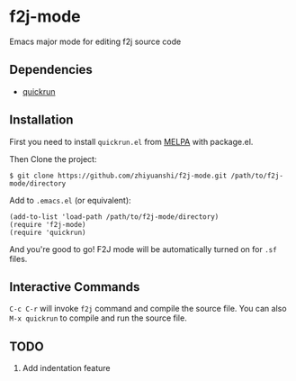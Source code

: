 f2j-mode
========

Emacs major mode for editing f2j source code

## Dependencies

* [quickrun](https://github.com/syohex/emacs-quickrun)

## Installation

First you need to install `quickrun.el` from [MELPA](http://melpa.org/) with
package.el.

Then Clone the project:

    $ git clone https://github.com/zhiyuanshi/f2j-mode.git /path/to/f2j-mode/directory

Add to `.emacs.el` (or equivalent):

    (add-to-list 'load-path /path/to/f2j-mode/directory)
    (require 'f2j-mode)
    (require 'quickrun)

And you're good to go! F2J mode will be automatically turned on for `.sf` files.

## Interactive Commands

`C-c C-r` will invoke `f2j` command and compile the source file. You
can also `M-x quickrun` to compile and run the source file.

## TODO

1. Add indentation feature

